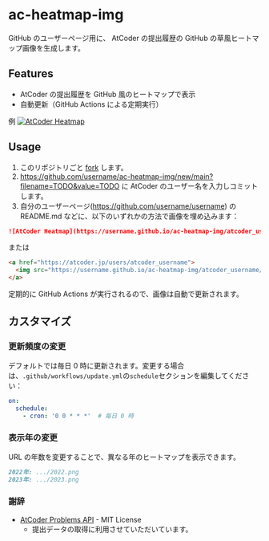 # ac-heatmap-img

GitHub のユーザーページ用に、 AtCoder の提出履歴の GitHub の草風ヒートマップ画像を生成します。

## Features

- AtCoder の提出履歴を GitHub 風のヒートマップで表示
- 自動更新（GitHub Actions による定期実行）

例
<a href="https://atcoder.jp/users/kisepichu">
  <img src="https://kisepichu.github.io/ac-heatmap-img/kisepichu/2022.png" alt="AtCoder Heatmap" />
</a>

## Usage

1. このリポジトリごと [fork](https://github.com/kisepichu/ac-heatmap-img/fork) します。
2. https://github.com/username/ac-heatmap-img/new/main?filename=TODO&value=TODO に AtCoder のユーザー名を入力しコミットします。
3. 自分のユーザーページ(https://github.com/username/username) の README.md などに、以下のいずれかの方法で画像を埋め込みます：

```markdown
![AtCoder Heatmap](https://username.github.io/ac-heatmap-img/atcoder_username/2022.png)
```

または

```markdown
<a href="https://atcoder.jp/users/atcoder_username">
  <img src="https://username.github.io/ac-heatmap-img/atcoder_username/2022.png" alt="AtCoder Heatmap" />
</a>
```

定期的に GitHub Actions が実行されるので、画像は自動で更新されます。

## カスタマイズ

### 更新頻度の変更

デフォルトでは毎日 0 時に更新されます。変更する場合は、`.github/workflows/update.yml`の`schedule`セクションを編集してください：

```yaml
on:
  schedule:
    - cron: '0 0 * * *'  # 毎日 0 時
```

### 表示年の変更

URL の年数を変更することで、異なる年のヒートマップを表示できます。

```markdown
2022年: .../2022.png
2023年: .../2023.png
```


### 謝辞

- [AtCoder Problems API](https://github.com/kenkoooo/AtCoderProblems) - MIT License
  - 提出データの取得に利用させていただいています。

